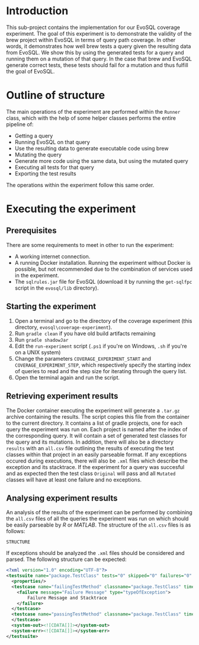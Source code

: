 # Introduction
This sub-project contains the implementation for our EvoSQL coverage experiment. The goal of this experiment is to demonstrate the validity of the brew project within EvoSQL in terms of query path coverage. In other words, it demonstrates how well brew tests a query given the resulting data from EvoSQL. We show this by using the generated tests for a query and running them on a mutation of that query. In the case that brew and EvoSQL generate correct tests, these tests should fail for a mutation and thus fulfill the goal of EvoSQL.

# Outline of structure
The main operations of the experiment are performed within the `Runner` class, which with the help of some helper classes performs the entire pipeline of:
- Getting a query
- Running EvoSQL on that query
- Use the resulting data to generate executable code using brew
- Mutating the query
- Generate more code using the same data, but using the mutated query
- Executing all tests for that query
- Exporting the test results

The operations within the experiment follow this same order.

# Executing the experiment
## Prerequisites
There are some requirements to meet in other to run the experiment:
- A working internet connection.
- A running Docker installation. Running the experiment without Docker is possible, but not recommended due to the combination of services used in the experiment.
- The `sqlrules.jar` file for EvoSQL (download it by running the `get-sqlfpc` script in the `evosql/lib` directory).

## Starting the experiment
1. Open a terminal and go to the directory of the coverage experiment (this directory, `evosql\coverage-experiment`).
2. Run `gradle clean` if you have old build artifacts remaining
3. Run `gradle shadowJar`
4. Edit the `run-experiment` script (`.ps1` if you're on Windows, `.sh` if you're on a UNIX system)
5. Change the parameters `COVERAGE_EXPERIMENT_START` and `COVERAGE_EXPERIMENT_STEP`, which respectively specify the starting index of queries to read and the step size for iterating through the query list.
6. Open the terminal again and run the script.

## Retrieving experiment results
The Docker container executing the experiment will generate a `.tar.gz` archive containing the results. The script copies this file from the container to the current directory. It contains a list of gradle projects, one for each query the experiment was run on. Each project is named after the index of the corresponding query. It will contain a set of generated test classes for the query and its mutations. In addition, there will also be a directory `results` with an `all.csv` file outlining the results of executing the test classes within that project in an easily parseable format. If any exceptions occured during executions, there will also be `.xml` files which describe the exception and its stacktrace. If the experiment for a query was succesful and as expected then the test class `Original` will pass and all `Mutated` classes will have at least one failure and no exceptions.

## Analysing experiment results
An analysis of the results of the experiment can be performed by combining the `all.csv` files of all the queries the experiment was run on which should be easily parseable by _R_ or _MATLAB_. The structure of the `all.csv` files is as follows:

<!-- TODO: Structure needs to be added once it is finished -->
`STRUCTURE`

If exceptions should be analyzed the `.xml` files should be considered and parsed. The following structure can be expected:

```xml
<?xml version="1.0" encoding="UTF-8"?>
<testsuite name="package.TestClass" tests="0" skipped="0" failures="0" errors="0" timestamp="1970-01-01T00:00:00" hostname="b6c3bb2ffd6c" time="0.0">
  <properties/>
  <testcase name="failingTestMethod" classname="package.TestClass" time="0.0">
    <failure message="Failure Message" type="typeOfException">
        Failure Message and Stacktrace
    </failure>
  </testcase>
  <testcase name="passingTestMethod" classname="package.TestClass" time="0.0">
  </testcase>
  <system-out><![CDATA[]]></system-out>
  <system-err><![CDATA[]]></system-err>
</testsuite>
```
